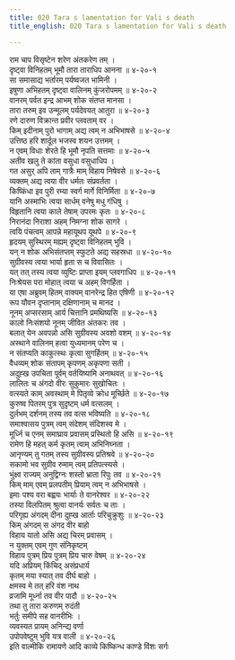 ```yaml
---
title: 020 Tara s lamentation for Vali s death
title_english: 020 Tara s lamentation for Vali s death

---
```


<div class="audioEmbed"  caption="श्रीराम-हरिसीताराममूर्ति-घनपाठिभ्यां वचनम्" src="https://archive.org/download/Ramayana-recitation-Sriram-harisItArAmamUrti-Ghanapaati-v2/Kanda_4/Kanda_4_KSK-020-Thara_Vilapaha.mp3"></div>

राम चाप विसृष्टेन शरेण अंतकरेण तम् ।  
दृष्ट्वा विनिहतम् भूमौ तारा ताराधिप आनना ॥ ४-२०-१  
सा समासाद्य भर्तारम् पर्यष्वजत भामिनी ।  
इषुणा अभिहतम् दृष्ट्वा वालिनम् कुंजरोपमम् ॥ ४-२०-२  
वानरम् पर्वत इन्द्र आभम् शोक संतप्त मानसा ।  
तारा तरुम् इव उन्मूलम् पर्यदेवयत् आतुरा ॥ ४-२०-३  
रणे दारुण विक्रान्त प्रवीर प्लवताम् वर ।  
किम् इदीनाम् पुरो भागाम् अद्य त्वम् न अभिभाषसे ॥ ४-२०-४  
उत्तिष्ठ हरि शार्दूल भजस्व शयन उत्तमम् ।  
न एवम् विधाः शेरते हि भूमौ नृपति सत्तमाः ॥ ४-२०-५  
अतीव खलु ते कांता वसुधा वसुधाधिप ।  
गत असुर् अपि ताम् गात्रैः माम् विहाय निषेवसे ॥ ४-२०-६  
व्यक्तम् अद्य त्वया वीर धर्मतः संप्रवर्तता ।  
किष्किंधा इव पुरी रम्या स्वर्ग मार्गे विनिर्मिता ॥ ४-२०-७  
यानि अस्माभिः त्वया सार्धम् वनेषु मधु गंधिषु ।  
विहृतानि त्वया काले तेषाम् उपरमः कृतः ॥ ४-२०-८  
निरानंदा निराशा अहम् निमग्ना शोक सागरे ।  
त्वयि पंचत्वम् आपन्ने महायूथप यूथपे ॥ ४-२०-९  
हृदयम् सुस्थिरम् मह्यम् दृष्ट्वा विनिहतम् भुवि ।  
यन् न शोक अभिसंतप्तम् स्फुटते अद्य सहस्रधा ॥ ४-२०-१०  
सुग्रीवस्य त्वया भार्या हृता स च विवासितः ।  
यत् तत् तस्य त्वया व्युष्टिः प्राप्ता इयम् प्लवगाधिप ॥ ४-२०-११  
निःश्रेयस परा मोहात् त्वया च अहम् विगर्हिता ।  
या एषा अब्रुवम् हितम् वाक्यम् वानरेन्द्र हित एषिणी ॥ ४-२०-१२  
रूप यौवन दृप्तानाम् दक्षिणानाम् च मानद ।  
नूनम् अप्सरसाम् आर्य चित्तानि प्रमथिष्यसि ॥ ४-२०-१३  
कालो निःसंशयो नूनम् जीवित अंतकरः तव ।  
बलात् येन अवपन्नो असि सुग्रीवस्य अवशो वशम् ॥ ४-२०-१४  
अस्थाने वालिनम् हत्वा युध्यमानम् परेण च ।  
न संतप्यति काकुत्स्थः कृत्वा सुगर्हितम् ॥ ४-२०-१५  
वैधव्यम् शोक संतापम् कृपणम् अकृपणा सती ।  
अदुह्ख उपचिता पूर्वम् वर्तयिष्यामि अनाथवत् ॥ ४-२०-१६  
लालितः च अंगदो वीरः सुकुमारः सुखोचितः ।  
वत्स्यते काम् अवस्थाम् मे पितृव्ये क्रोध मूर्च्छिते ॥ ४-२०-१७  
कुरुष्व पितरम् पुत्र सुदृष्टम् धर्म वत्सलम् ।  
दुर्लभम् दर्शनम् तस्य तव वत्स भविष्यति ॥ ४-२०-१८  
समाश्वासय पुत्रम् त्वम् संदेशम् संदिशस्व मे ।  
मूर्ध्नि च एनम् समाघ्राय प्रवासम् प्रस्थितो हि असि ॥ ४-२०-१९  
रामेण हि महत् कर्म कृतम् त्वाम् अभिनिघ्नता ।  
आनृण्यम् तु गतम् तस्य सुग्रीवस्य प्रतिश्रवे ॥ ४-२०-२०  
सकामो भव सुग्रीव रुमाम् त्वम् प्रतिपत्स्यसे ।  
भुंक्ष्व राज्यम् अनुद्विग्नः शस्तो भ्राता रिपुः तव ॥ ४-२०-२१  
किम् माम् एवम् प्रलपतीम् प्रियाम् त्वम् न अभिभाषसे ।  
इमाः पश्य वरा बह्वयः भार्याः ते वानरेश्वर ॥ ४-२०-२२  
तस्या विलपितम् श्रुत्वा वानर्यः सर्वतः च ताः ।  
परिगृह्य अंगदम् दीना दुह्ख आर्ताः परिचुक्रुशुः ॥ ४-२०-२३  
किम् अंगदम् स अंगद वीर बाहो  
विहाय यातो असि अद्य चिरम् प्रवासम् ।  
न युक्तम् एवम् गुण संनिकृष्टम्  
विहाय पुत्रम् प्रिय पुत्रम् प्रिय चारु वेषम् ॥ ४-२०-२४  
यदि अप्रियम् किंचिद् असंप्रधार्य  
कृतम् मया स्यात् तव दीर्घ बाहो ।  
क्षमस्व मे तत् हरि वंश नाथ  
व्रजामि मूर्ध्ना तव वीर पादौ ॥ ४-२०-२५  
तथा तु तारा करुणम् रुदंती  
भर्तुः समीपे सह वानरीभिः ।  
व्यवस्यत प्रायम् अनिन्द्य वर्णा  
उपोपवेष्टुम् भुवि यत्र वाली ॥ ४-२०-२६  
इति वाल्मीकि रामायणे आदि काव्ये किष्किन्ध काण्डे विंशः सर्गः